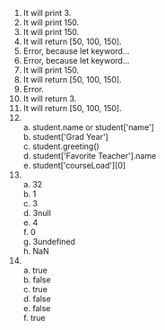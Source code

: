 1. It will print 3. 
2. It will print 150. 
3. It will print 150. 
4. It will return [50, 100, 150]. 
5. Error, because let keyword...
6. Error, because let keyword...
7. It will print 150. 
8. It will return [50, 100, 150]. 
9. Error. 
10. It will return 3. 
11. It will return [50, 100, 150]. <br> 
12. <br> a. student.name or student['name'] <br> b. student['Grad Year'] <br> c. student.greeting() <br> d. student['Favorite Teacher'].name <br> e. student['courseLoad'][0]
13. <br> a. 32 <br> b. 1 <br> c. 3 <br> d. 3null <br> e. 4 <br> f. 0 <br> g. 3undefined <br> h. NaN <br> 
14. <br> a. true <br> b. false <br> c. true <br> d. false <br> e. false <br> f. true <br> 
